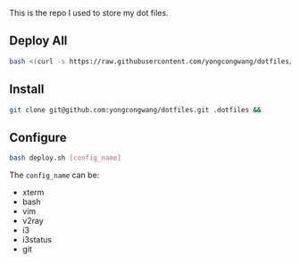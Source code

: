 This is the repo I used to store my dot files.

## Deploy All
```bash
bash <(curl -s https://raw.githubusercontent.com/yongcongwang/dotfiles/vim/deploy.sh) all
```

## Install
```Bash
git clone git@github.com:yongcongwang/dotfiles.git .dotfiles &&
```

## Configure

```Bash
bash deploy.sh [config_name]
```

The `config_name` can be:

- xterm
- bash
- vim
- v2ray
- i3
- i3status
- git
